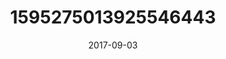 ---
title: "1595275013925546443"
cover: "2017-09-03 08.33.42 1595275013925546443_46248401"
photo: "2017-09-03 08.33.42 1595275013925546443_46248401"
date: "2017-09-03"
type: "photo"
---